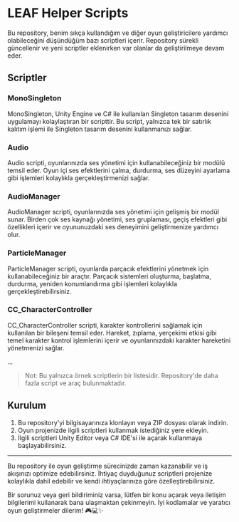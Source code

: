 # LEAF Helper Scripts

Bu repository, benim sıkça kullandığım ve diğer oyun geliştiricilere yardımcı olabileceğini düşündüğüm bazı scriptleri içerir. Repository sürekli güncellenir ve yeni scriptler eklenirken var olanlar da geliştirilmeye devam eder.

## Scriptler

### MonoSingleton

MonoSingleton, Unity Engine ve C# ile kullanılan Singleton tasarım desenini uygulamayı kolaylaştıran bir scripttir. Bu script, yalnızca tek bir satırlık kalıtım işlemi ile Singleton tasarım desenini kullanmanızı sağlar.

### Audio

Audio scripti, oyunlarınızda ses yönetimi için kullanabileceğiniz bir modülü temsil eder. Oyun içi ses efektlerini çalma, durdurma, ses düzeyini ayarlama gibi işlemleri kolaylıkla gerçekleştirmenizi sağlar.

### AudioManager

AudioManager scripti, oyunlarınızda ses yönetimi için gelişmiş bir modül sunar. Birden çok ses kaynağı yönetimi, ses gruplaması, geçiş efektleri gibi özellikleri içerir ve oyununuzdaki ses deneyimini geliştirmenize yardımcı olur.

### ParticleManager

ParticleManager scripti, oyunlarda parçacık efektlerini yönetmek için kullanabileceğiniz bir araçtır. Parçacık sistemleri oluşturma, başlatma, durdurma, yeniden konumlandırma gibi işlemleri kolaylıkla gerçekleştirebilirsiniz.

### CC_CharacterController

CC_CharacterController scripti, karakter kontrollerini sağlamak için kullanılan bir bileşeni temsil eder. Hareket, zıplama, yerçekimi etkisi gibi temel karakter kontrol işlemlerini içerir ve oyunlarınızdaki karakter hareketini yönetmenizi sağlar.

...

> Not: Bu yalnızca örnek scriptlerin bir listesidir. Repository'de daha fazla script ve araç bulunmaktadır.

## Kurulum

1. Bu repository'yi bilgisayarınıza klonlayın veya ZIP dosyası olarak indirin.
2. Oyun projenizde ilgili scriptleri kullanmak istediğiniz yere ekleyin.
3. İlgili scriptleri Unity Editor veya C# IDE'si ile açarak kullanmaya başlayabilirsiniz.

---

Bu repository ile oyun geliştirme sürecinizde zaman kazanabilir ve iş akışınızı optimize edebilirsiniz. İhtiyaç duyduğunuz scriptleri projenize kolaylıkla dahil edebilir ve kendi ihtiyaçlarınıza göre özelleştirebilirsiniz.

Bir sorunuz veya geri bildiriminiz varsa, lütfen bir konu açarak veya iletişim bilgilerimi kullanarak bana ulaşmaktan çekinmeyin. İyi kodlamalar ve yaratıcı oyun geliştirmeler dilerim! 🎮💻✨
